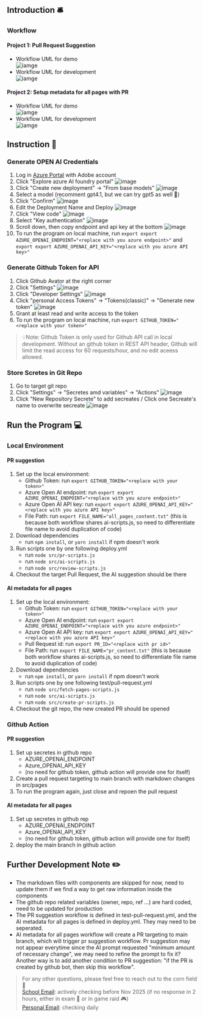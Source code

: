 ## Introduction 🛎️
### Workflow
#### Project 1: Pull Request Suggestion
- Workflow UML for demo  
![iamge](images/pr-suggestion-demo.png)
- Workflow UML for development  
![iamge](images/pr-suggestion-dev.png)

#### Project 2: Setup metadata for all pages with PR
- Workflow UML for demo  
![iamge](images/all-metadata-demo.png)
- Workflow UML for development  
![iamge](images/all-metadata-dev.png)

## Instruction 📐
### Generate OPEN AI Credentials
1. Log in [Azure Portal](https://portal.azure.com/#@adobe.onmicrosoft.com/resource/subscriptions/144eeab3-93ab-462c-9ed5-8ba04c159339/resourceGroups/ioevents-nonprod/providers/Microsoft.CognitiveServices/accounts/ioevents-openai-test/overview) with Adobe account
2. Click "Explore azure AI foundry portal"
![image](images/1.2.png)
3. Click "Create new deployment" -> "From base models"
![image](images/1.3.png)
4. Select a model (recomment gpt4.1, but we can try gpt5 as well 🤩)
5. Click "Confirm"
![image](images/1.4.png)
6. Edit the Deployment Name and Deploy
![image](images/1.6.png)
7. Click "View code"
![image](images/1.7.png)
8. Select "Key authentication"
![image](images/1.8.png)
9. Scroll down, then copy endpoint and api key at the bottom
![image](images/1.9.png)
10. To run the program on local machine, run `export export AZURE_OPENAI_ENDPOINT="<replace with you azure endpoint>"` and `export export AZURE_OPENAI_API_KEY="<replace with you azure API key>"`

### Generate Github Token for API
1. Click Github Avator at the right corner
2. Click "Settings"
![image](images/2.2.png)
3. Click "Developer Settings"
![image](images/2.3.png)
4. Click "personal Access Tokens" -> "Tokens(classic)" -> "Generate new token"
![image](images/2.4.png)
5. Grant at least read and write access to the token
6. To run the program on local machine, run `export GITHUB_TOKEN="<replace with your token>"`
> 💡Note: Github Token is only used for Github API call in local development. Without an github token in REST API header, Github will limit the read access for 60 requests/hour, and no edit aceess allowed.

### Store Scretes in Git Repo
1. Go to target git repo
2. Click "Settings" -> "Secretes amd variables" -> "Actions"
![image](images/3.2.png)
3. Click "New Repository Secrete" to add secreates / Click one Secreate's name to overwrite secreate
![image](images/3.3.png)

## Run the Program 💻
### Local Environment
#### PR suggestion
1. Set up the local environment:
    - Github Token: run `export GITHUB_TOKEN="<replace with your token>"`
    - Azure Open AI endpoint: run `export export AZURE_OPENAI_ENDPOINT="<replace with you azure endpoint>"`
    - Azure Open AI API key: run `export export AZURE_OPENAI_API_KEY="<replace with you azure API key>"`
    - File Path: run `export FILE_NAME="all_pages_content.txt"` (this is because both workflow shares ai-scripts.js, so need to differentiate file name to avoid duplication of code)
2. Download dependencies
    - run `npm install`, or `yarn install` if npm doesn't work
3. Run scripts one by one following deploy.yml
    - run `node src/pr-scripts.js`
    - run `node src/ai-scripts.js`
    - run `node src/review-scripts.js`
4. Checkout the target Pull Request, the AI suggestion should be there

#### AI metadata for all pages
1. Set up the local environment:
    - Github Token: run `export GITHUB_TOKEN="<replace with your token>"`
    - Azure Open AI endpoint: run `export export AZURE_OPENAI_ENDPOINT="<replace with you azure endpoint>"`
    - Azure Open AI API key: run `export export AZURE_OPENAI_API_KEY="<replace with you azure API key>"`
    -  Pull Request id: run `export PR_ID="<replace with pr id>"`
    - File Path: run `export FILE_NAME="pr_content.txt"` (this is because both workflow shares ai-scripts.js, so need to differentiate file name to avoid duplication of code)
2. Download dependencies
    - run `npm install`, or `yarn install` if npm doesn't work
3. Run scripts one by one following test/pull-request.yml
    - run `node src/fetch-pages-scripts.js`
    - run `node src/ai-scripts.js`
    - run `node src/create-pr-scripts.js`
4. Checkout the git repo, the new created PR should be opened

### Github Action
#### PR suggestion
1. Set up secretes in github repo
    - AZURE_OPENAI_ENDPOINT
    - Azure_OPENAI_API_KEY
    - (no need for github token, github action will provide one for itself)
2. Create a pull request targeting to main branch with markdown changes in src/pages
3. To run the program again, just close and repoen the pull request

#### AI metadata for all pages
1. Set up secretes in github rep
    - AZURE_OPENAI_ENDPOINT
    - Azure_OPENAI_API_KEY
    - (no need for github token, github action will provide one for itself)
2. deploy the main branch in github action

## Further Development Note ✏️
- The markdown files with components are skipped for now, need to update them if we find a way to get raw information inside the components 
- The github repo related variables (owner, repo, ref ...) are hard coded, need to be updated for production
- The PR suggestion workflow is defined in test-pull-request.yml, and the AI metadata for all pages is defined in deploy.yml. They may need to be seperated. 
- AI metadata for all pages workflow will create a PR targeting to main branch, which will trigger pr suggestion workflow. Pr suggestion may not appear everytime since the AI prompt requested "minimum amount of necessary change", we may need to refine the prompt to fix it? Another way is to add another condition to PR suggestion: "if the PR is created by github bot, then skip this workflow".


> For any other questions, please feel free to reach out to the corn field 🌽  
[School Email](jiangy10@rose-hulman.edu): actively checking before Nov 2025  (if no response in 2 hours, either in exam 📝 or in game raid 🎮)  
[Personal Email](jiang17832@gmail.com): checking daily
